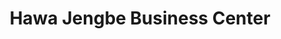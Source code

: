 ---
title: "Hawa Jengbe Business Center"
url: /monrovia/hawa-jengbe-business-center/
shop: Haushaltsartikel
---
